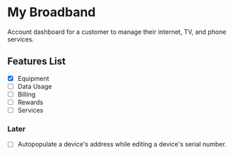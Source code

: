 # My Broadband

Account dashboard for a customer to manage their internet, TV, and phone services.


## Features List

- [X] Equipment
- [ ] Data Usage
- [ ] Billing
- [ ] Rewards
- [ ] Services

### Later

- [ ] Autopopulate a device's address while editing a device's serial number.
